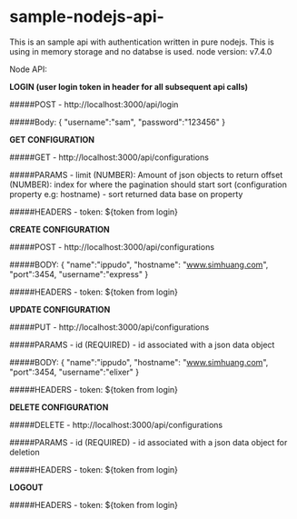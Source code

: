 # sample-nodejs-api-
This is an sample api with authentication written in pure nodejs.
This is using in memory storage and no databse is used.
node version: v7.4.0

Node API:

**LOGIN (user login token in header for all subsequent api calls)**

#####POST - http://localhost:3000/api/login

#####Body: {
            "username":"sam",
            "password":"123456"
         }

**GET CONFIGURATION**

#####GET - http://localhost:3000/api/configurations

#####PARAMS - limit (NUMBER): Amount of json objects to return 
            offset (NUMBER): index for where the pagination should start
            sort (configuration property e.g: hostname) - sort returned data base on property  

#####HEADERS - token: ${token from login}

**CREATE CONFIGURATION**

#####POST - http://localhost:3000/api/configurations

#####BODY: {
            "name":"ippudo",
            "hostname": "www.simhuang.com",
            "port":3454,
            "username":"express"
         }

#####HEADERS - token: ${token from login}

**UPDATE CONFIGURATION**

#####PUT - http://localhost:3000/api/configurations

#####PARAMS - id (REQUIRED) - id associated with a json data object 

#####BODY: {
            "name":"ippudo",
            "hostname": "www.simhuang.com",
            "port":3454,
            "username":"elixer"
         }

#####HEADERS - token: ${token from login}

**DELETE CONFIGURATION**

#####DELETE - http://localhost:3000/api/configurations

#####PARAMS - id (REQUIRED) - id associated with a json data object for deletion

#####HEADERS - token: ${token from login}

**LOGOUT**

#####HEADERS - token: ${token from login}